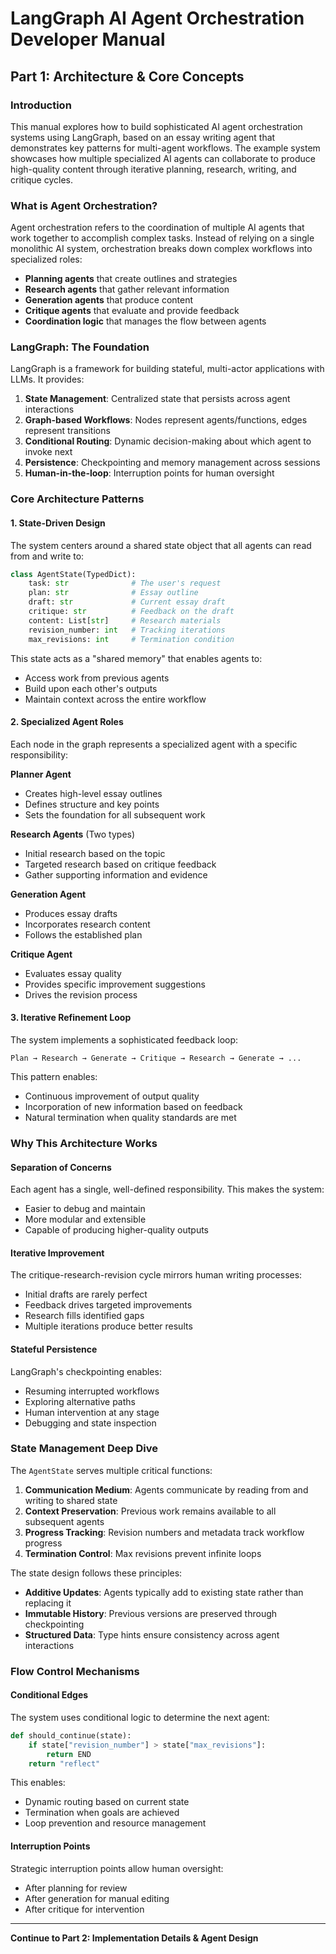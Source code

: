# LangGraph AI Agent Orchestration Developer Manual
## Part 1: Architecture & Core Concepts

### Introduction

This manual explores how to build sophisticated AI agent orchestration systems using LangGraph, based on an essay writing agent that demonstrates key patterns for multi-agent workflows. The example system showcases how multiple specialized AI agents can collaborate to produce high-quality content through iterative planning, research, writing, and critique cycles.

### What is Agent Orchestration?

Agent orchestration refers to the coordination of multiple AI agents that work together to accomplish complex tasks. Instead of relying on a single monolithic AI system, orchestration breaks down complex workflows into specialized roles:

- **Planning agents** that create outlines and strategies
- **Research agents** that gather relevant information
- **Generation agents** that produce content
- **Critique agents** that evaluate and provide feedback
- **Coordination logic** that manages the flow between agents

### LangGraph: The Foundation

LangGraph is a framework for building stateful, multi-actor applications with LLMs. It provides:

1. **State Management**: Centralized state that persists across agent interactions
2. **Graph-based Workflows**: Nodes represent agents/functions, edges represent transitions
3. **Conditional Routing**: Dynamic decision-making about which agent to invoke next
4. **Persistence**: Checkpointing and memory management across sessions
5. **Human-in-the-loop**: Interruption points for human oversight

### Core Architecture Patterns

#### 1. State-Driven Design

The system centers around a shared state object that all agents can read from and write to:

```python
class AgentState(TypedDict):
    task: str              # The user's request
    plan: str              # Essay outline
    draft: str             # Current essay draft
    critique: str          # Feedback on the draft
    content: List[str]     # Research materials
    revision_number: int   # Tracking iterations
    max_revisions: int     # Termination condition
```

This state acts as a "shared memory" that enables agents to:
- Access work from previous agents
- Build upon each other's outputs
- Maintain context across the entire workflow

#### 2. Specialized Agent Roles

Each node in the graph represents a specialized agent with a specific responsibility:

**Planner Agent**
- Creates high-level essay outlines
- Defines structure and key points
- Sets the foundation for all subsequent work

**Research Agents** (Two types)
- Initial research based on the topic
- Targeted research based on critique feedback
- Gather supporting information and evidence

**Generation Agent**
- Produces essay drafts
- Incorporates research content
- Follows the established plan

**Critique Agent**
- Evaluates essay quality
- Provides specific improvement suggestions
- Drives the revision process

#### 3. Iterative Refinement Loop

The system implements a sophisticated feedback loop:

```
Plan → Research → Generate → Critique → Research → Generate → ...
```

This pattern enables:
- Continuous improvement of output quality
- Incorporation of new information based on feedback
- Natural termination when quality standards are met

### Why This Architecture Works

#### Separation of Concerns
Each agent has a single, well-defined responsibility. This makes the system:
- Easier to debug and maintain
- More modular and extensible
- Capable of producing higher-quality outputs

#### Iterative Improvement
The critique-research-revision cycle mirrors human writing processes:
- Initial drafts are rarely perfect
- Feedback drives targeted improvements
- Research fills identified gaps
- Multiple iterations produce better results

#### Stateful Persistence
LangGraph's checkpointing enables:
- Resuming interrupted workflows
- Exploring alternative paths
- Human intervention at any stage
- Debugging and state inspection

### State Management Deep Dive

The `AgentState` serves multiple critical functions:

1. **Communication Medium**: Agents communicate by reading from and writing to shared state
2. **Context Preservation**: Previous work remains available to all subsequent agents
3. **Progress Tracking**: Revision numbers and metadata track workflow progress
4. **Termination Control**: Max revisions prevent infinite loops

The state design follows these principles:
- **Additive Updates**: Agents typically add to existing state rather than replacing it
- **Immutable History**: Previous versions are preserved through checkpointing
- **Structured Data**: Type hints ensure consistency across agent interactions

### Flow Control Mechanisms

#### Conditional Edges
The system uses conditional logic to determine the next agent:

```python
def should_continue(state):
    if state["revision_number"] > state["max_revisions"]:
        return END
    return "reflect"
```

This enables:
- Dynamic routing based on current state
- Termination when goals are achieved
- Loop prevention and resource management

#### Interruption Points
Strategic interruption points allow human oversight:
- After planning for review
- After generation for manual editing
- After critique for intervention

---

**Continue to Part 2: Implementation Details & Agent Design**